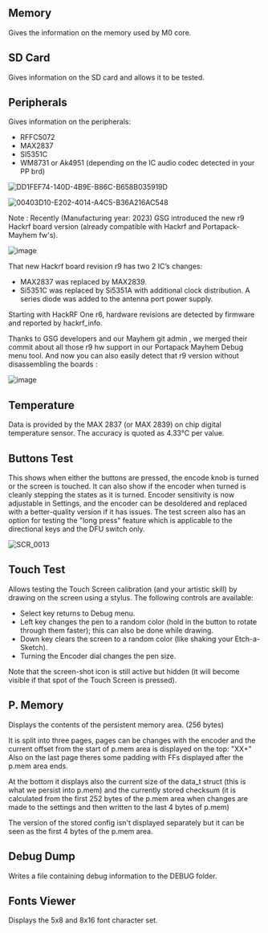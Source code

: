## Memory 
Gives the information on the memory used by  M0  core.
## SD Card 
Gives information on the SD card and allows it to be tested.
## Peripherals
Gives information on the peripherals:
* RFFC5072
* MAX2837
* SI5351C
* WM8731 or Ak4951 (depending on the IC audio codec detected in your PP brd)

![DD1FEF74-140D-4B9E-B86C-B658B035919D](https://github.com/eried/portapack-mayhem/assets/86470699/272500d6-413d-4fcb-9bd6-73b44caa7f1d)

![00403D10-E202-4014-A4C5-B36A216AC548](https://github.com/eried/portapack-mayhem/assets/86470699/a3d9529f-d379-46d0-b326-7cbc020a62a4)

Note : Recently (Manufacturing year: 2023) GSG introduced the new r9 Hackrf board version (already compatible with Hackrf and Portapack-Mayhem fw's).

![image](https://github.com/eried/portapack-mayhem/assets/86470699/7a1c98ce-8f88-4305-bb51-620a2e8add93)



That new Hackrf board revision r9  has two 2 IC’s changes: 
* MAX2837 was replaced by MAX2839. 
* Si5351C was replaced by Si5351A with additional clock distribution. A series diode was added to the antenna port power supply. 

Starting with HackRF One r6, hardware revisions are detected by firmware and reported by hackrf_info.

Thanks to GSG developers and our Mayhem git admin , we merged their commit about all those r9 hw support in our Portapack Mayhem Debug menu tool. And now  you can also easily detect that r9 version without disassembling  the boards :
 
![image](https://github.com/eried/portapack-mayhem/assets/86470699/49b1d3f2-d7c7-4940-8d18-c49293f2b8ab)


## Temperature 
Data is provided by the MAX 2837 (or MAX 2839)  on chip digital temperature sensor. The accuracy is quoted as 4.33°C per value.

## Buttons Test
This shows when either the buttons are pressed, the encode knob is turned or the screen is touched. It can also show if the encoder when turned is cleanly stepping the states as it is turned. Encoder sensitivity is now adjustable in Settings, and the encoder can be desoldered and replaced with a better-quality version if it has issues.  The test screen also has an option for testing the "long press" feature which is applicable to the directional keys and the DFU switch only.

![SCR_0013](https://github.com/eried/portapack-mayhem/assets/125336/1415257f-e322-428c-801d-71977603640e)

## Touch Test
Allows testing the Touch Screen calibration (and your artistic skill) by drawing on the screen using a stylus. The following controls are available:
* Select key returns to Debug menu.
* Left key changes the pen to a random color (hold in the button to rotate through them faster); this can also be done while drawing.
* Down key clears the screen to a random color (like shaking your Etch-a-Sketch).
* Turning the Encoder dial changes the pen size.

Note that the screen-shot icon is still active but hidden (it will become visible if that spot of the Touch Screen is pressed).

## P. Memory
Displays the contents of the persistent memory area. (256 bytes)

It is split into three pages, pages can be changes with the encoder and the current offset from the start of p.mem area is displayed on the top: "XX+" Also on the last page theres some padding with FFs displayed after the p.mem area ends.

At the bottom it displays also the current size of the data_t struct (this is what we persist into p.mem) and the currently stored checksum (it is calculated from the first 252 bytes of the p.mem area when changes are made to the settings and then written to the last 4 bytes of p.mem)

The version of the stored config isn't displayed separately but it can be seen as the first 4 bytes of the p.mem area.

## Debug Dump
Writes a file containing debug information to the DEBUG folder.

## Fonts Viewer
Displays the 5x8 and 8x16 font character set.
